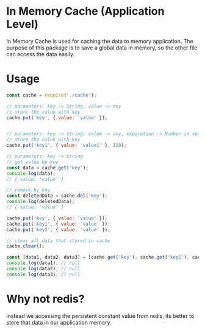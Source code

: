 # In Memory Cache (Application Level)
In Memory Cache is used for caching the data to memory application. The purpose of this package is to save a global data in memory, so the other file can access the data easily.

# Usage
```js
const cache = require('./cache');

// parameters: key -> String, value -> any
// store the value with key
cache.put('key', { value: 'value' });


// parameters: key -> String, value -> any, expiration -> Number in seconds
// store the value with key
cache.put('key1', { value: 'value1' }, 120);

// parameters: key -> String
// get value by key
const data = cache.get('key');
console.log(data);
// { value: 'value' }

// remove by key
const deletedData = cache.del('key');
console.log(deletedData);
// { value: 'value' }

cache.put('key', { value: 'value' });
cache.put('key1', { value: 'value' });
cache.put('key2', { value: 'value' });

// clear all data that stored in cache
cache.clear();

const [data1, data2, data3] = [cache.get('key'), cache.get('key1'), cache.get('key2')];
console.log(data1); // null
console.log(data2); // null
console.log(data3); // null

```

# Why not redis?
instead we accessing the persistent constant value from redis, its better to store that data in our application memory.


